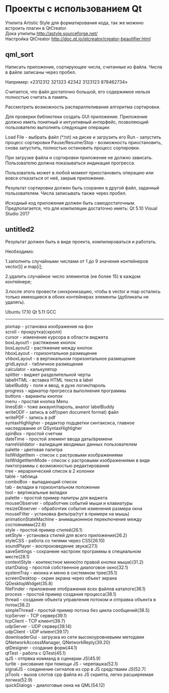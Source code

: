 # Проекты с использованием Qt

Утилита Artistic Style для форматирования кода, так же можнно встроить плагин в QtCreator.<br>
Дока утилиты http://astyle.sourceforge.net/<br>
Настройка QtCreator http://doc.qt.io/qtcreator/creator-beautifier.html<br>

## qml_sort
Написать приложение, сортирующее числа, считанные из файла. Числа в файле записаны через пробел. 

Например:
«2312312 321323 42342 3123123 878462734»

Считается, что файл достаточно большой, его содержимое нельзя полностью считать в память.

Рассмотреть возможность распараллеливания алгоритма
сортировки.

Для проверки библиотеки создать GUI приложение. Приложение
должно иметь понятный и интуитивный интерфейс,
позволяющий пользователю выполнять следующие
операции:

Load File - выбрать файл (*.txt) на диске и загрузить его
Run - запустить процесс cортировки
Pause/Resume/Stop - возможность приостановить, снова
запустить, полностью остановить процесс сортировки.

При загрузке файла и сортировки приложение не должно зависать. Пользователю
должна показываться индикация прогресса.

Пользователь может в любой момент приостановить
операцию или вовсе отказаться от неё, закрыв
приложение.

Результат сортировки должен быть сохранен в другой файл, заданный пользователем. Числа записывать также через пробел.

Исходный код приложения должен быть самодостаточным.
Предполагается, что для компиляции достаточно иметь:
Qt 5.10
Visual Studio 2017



## untitled2
Результат должен быть в виде проекта, компилироваться и работать.

Необходимо:

1.заполнить случайными числами от 1 до 9 значения контейнеров
vector[i] и map[i];

2.удалить случайное число элементов (не более 15) в каждом
контейнере;

3.после этого провести синхронизацию, чтобы в vector и map
остались только имеющиеся в обоих контейнерах элементы
(дубликаты не удалять).

Ubuntu 17.10
Qt 5.11 GCC

---

pixmap - установка изображения на фон<br>
scroll - прокрутка(скролл)<br>
cursor - изменение курсора в области виджета<br>
boxLayout1 - растяжение кнопок<br>
boxLayout2 - растяжение между кнопок<br>
hboxLayout - горизонтальное размещение<br>
vhboxLayout - в вертикальном горизонтальное размещение<br>
gridLayout - табличное размещение<br>
calculator - калькулятор<br>
splitter - виджет разделительной черты<br>
labelHTML - вставка HTML текста в label<br>
labelBuddy - поле и ввод, в духе логин/пароль<br>
progress - идикатор прогресса выполнения программы<br>
buttons - варианты кнопок<br>
menu - простая кнопка Menu<br>
linesEdit - тоже аккаунт/пароль, аналог labelBuddy<br>
writeODF - запись в odf(open document format) файл<br>
writePDF - запись в pdf<br>
syntaxHighligher - редактор подцветки синтаксиса, главное наследование от QSyntaxHighligher<br>
spinBox - простой счетчик<br>
dateTime - простой элемент ввода даты/времени<br>
nameValidator - валидация вводимых данных пользователем<br>
palette - цветовая палитра<br>
listWidgetItem - список с растровыми изображениями<br>
listWidgetItemMode - список с растровыми изображениями в виде пиктограммы с возможностью редактирования<br>
tree - иерархический список в 2 колонки<br>
table - таблица<br>
comboBox - выпадающий список<br>
tab - вкладки в горизонтальном положении<br>
tool - вертикальные вкладки<br>
palette - простой пример палитры для виджета<br>
mouseObserver - обработчик событий мыши и клавиатуры<br>
resizeObserver - обрабочтик события изменения размера окна<br>
mouseFilter - установка фильтра(тут в примере на мышь)<br>
animationStateMachine - анимационнное переключение между состояниями(22.6)<br>
style - простой пример стилей(26.1)<br>
setStyle - установка стилей для всего приложения(26.2)<br>
styleCSS - работа со тилями через CSS(26.10)<br>
soundPlayer - воспроизведение звука(27.1)<br>
saveSettings - сохранеие настроек программы в специальном месте(28.1)<br>
contextStyle - контекстное меню(по правой кнопки мыши)(31.2)<br>
startDialog - простой собственное диалоговое окно(32.1)<br>
systemTray - иконка и меню в системном трее(35.1)<br>
screenDesktop - скрин экрана через объект экрана QDesktopWidget(35.8)<br>
fileFinder - приложение отображения всех файлов каталоге(36.1)<br>
process - простой пример создания процесса(38.1)<br>
thread - создание объекта управления потоком и отправка объекта в поток(38.2)<br>
simpleThread - простой пример потока без цикла сообщений(38.5)<br>
tcpServer - TCP сервер(39.1)<br>
tcpClient - TCP клиент(39.7)<br>
udpServer - UDP сервер(39.14)<br>
udpClient - UDP клиент(39.17)<br>
downloaderGui - загрузка из сети высокоуровневыми методами QNetworkAccessManager, QNetworkReply(39.20)<br>
qtDesigner - создание форм(44.1)<br>
qtTest - работа с QTest(45.1)<br>
qJS - отпрвка комманд в сценарии JS(45.9)<br>
turtle - рисование при помощи JS - черепашка(52.1)<br>
signalJS - соединение сигналов из cpp в JS средствами JS(52.7)<br>
jsTools - вызов слотов cpp файла из JS скрипта, легко расширяемая логика(52.9)<br>
quickDialogs - диалоговые окна на QML(54.12)<br>
